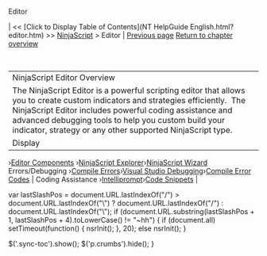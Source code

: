 ﻿










 


Editor







| &lt;&lt; [Click to Display Table of Contents](NT HelpGuide English.html?editor.htm) &gt;&gt;
 [NinjaScript](ninjascript.htm) &gt;
Editor | [Previous page](distribution_procedure.htm)
[Return to chapter overview](ninjascript.htm)










 




|  |
| --- |
| NinjaScript Editor Overview
The NinjaScript Editor is a powerful scripting editor that allows you to create custom indicators and strategies efficiently.  The NinjaScript Editor includes powerful coding assistance and advanced debugging tools to help you custom build your indicator, strategy or any other supported NinjaScript type. |
| Display
›[Editor Components](ns_editor_components.htm) ›[NinjaScript Explorer](ns_explorer.htm)›[NinjaScript Wizard](ns_wizard.htm) 
 
Errors/Debugging
›[Compile Errors](compile_errors.htm)›[Visual Studio Debugging](visual_studio_debugging.htm)›[Compile Error Codes](compile_error_codes.htm) | Coding Assistance
›[Intelliprompt](intelliprompt.htm)›[Code Snippets](code_snippets.htm) |






 
 var lastSlashPos = document.URL.lastIndexOf("/") &gt; document.URL.lastIndexOf("\\") ? document.URL.lastIndexOf("/") : document.URL.lastIndexOf("\\");
 if (document.URL.substring(lastSlashPos + 1, lastSlashPos + 4).toLowerCase() != "~hh") {
 if (document.all) setTimeout(function() {
 nsrInit();
 }, 20);
 else nsrInit();
 }
 
 
 $('.sync-toc').show();
 $('p.crumbs').hide();
 }
 
 
 



